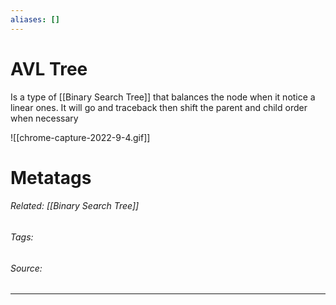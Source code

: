 ```yaml
---
aliases: []
---
```

# AVL Tree
Is a type of [[Binary Search Tree]] that balances the node when it notice a linear ones. It will go and traceback then shift the parent and child order when necessary

![[chrome-capture-2022-9-4.gif]]


# Metatags
###### Related: [[Binary Search Tree]]
###### Tags: 
###### Source: 

---